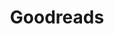 ---
title: "Goodreads"
weight: 7

link: "https://www.goodreads.com/user/show/135100526-yash-patel"
---